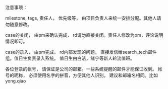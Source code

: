 注意事项：

milestone, tags, 责任人， 优先级等， 由项目负责人来统一安排分配。其他人请勿随意修改。

case的关闭， 由pm来确认完成， rd请勿直接关闭。责任人修改为pm，评论说明情况即可。

case的录入， 由pm完成。 rd内部发现的问题， 直接发信给search_tech邮件组。值日生负责录入系统。
值日生由白洁，绪宁等新人轮流值班。

各位登录的帐号， 请保证是公司的邮箱。一些系统提醒的邮件才能保证收到。
帐号的昵称， 必须使用名字的拼音，方便其他人识别。 建议和邮箱名相同。比如yong.qiao


